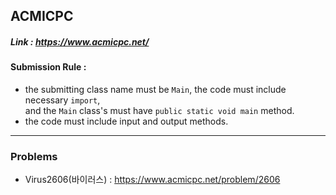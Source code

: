 ## ACMICPC
##### Link : https://www.acmicpc.net/

#### Submission Rule : 
 - the submitting class name must be ```Main```, the code must include necessary ```import```,   
   and the ```Main``` class's must have ```public static void main``` method.   
 - the code must include input and output methods.
   
---------
### Problems
* Virus2606(바이러스) : https://www.acmicpc.net/problem/2606